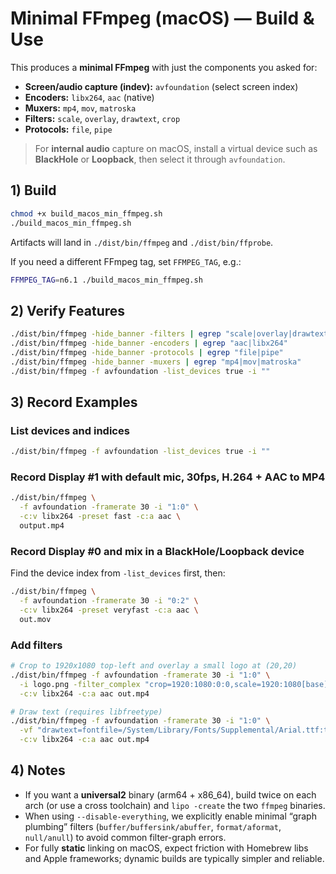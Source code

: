 # Minimal FFmpeg (macOS) — Build & Use

This produces a **minimal FFmpeg** with just the components you asked for:

- **Screen/audio capture (indev):** `avfoundation` (select screen index)
- **Encoders:** `libx264`, `aac` (native)
- **Muxers:** `mp4`, `mov`, `matroska`
- **Filters:** `scale`, `overlay`, `drawtext`, `crop`
- **Protocols:** `file`, `pipe`

> For **internal audio** capture on macOS, install a virtual device such as **BlackHole** or **Loopback**, then select it through `avfoundation`.

## 1) Build

```bash
chmod +x build_macos_min_ffmpeg.sh
./build_macos_min_ffmpeg.sh
```

Artifacts will land in `./dist/bin/ffmpeg` and `./dist/bin/ffprobe`.

If you need a different FFmpeg tag, set `FFMPEG_TAG`, e.g.:

```bash
FFMPEG_TAG=n6.1 ./build_macos_min_ffmpeg.sh
```

## 2) Verify Features

```bash
./dist/bin/ffmpeg -hide_banner -filters | egrep "scale|overlay|drawtext|crop"
./dist/bin/ffmpeg -hide_banner -encoders | egrep "aac|libx264"
./dist/bin/ffmpeg -hide_banner -protocols | egrep "file|pipe"
./dist/bin/ffmpeg -hide_banner -muxers | egrep "mp4|mov|matroska"
./dist/bin/ffmpeg -f avfoundation -list_devices true -i ""
```

## 3) Record Examples

### List devices and indices
```bash
./dist/bin/ffmpeg -f avfoundation -list_devices true -i ""
```

### Record Display #1 with default mic, 30fps, H.264 + AAC to MP4
```bash
./dist/bin/ffmpeg \
  -f avfoundation -framerate 30 -i "1:0" \
  -c:v libx264 -preset fast -c:a aac \
  output.mp4
```

### Record Display #0 and mix in a BlackHole/Loopback device
Find the device index from `-list_devices` first, then:
```bash
./dist/bin/ffmpeg \
  -f avfoundation -framerate 30 -i "0:2" \
  -c:v libx264 -preset veryfast -c:a aac \
  out.mov
```

### Add filters
```bash
# Crop to 1920x1080 top-left and overlay a small logo at (20,20)
./dist/bin/ffmpeg -f avfoundation -framerate 30 -i "1:0" \
  -i logo.png -filter_complex "crop=1920:1080:0:0,scale=1920:1080[base];[base][1:v]overlay=20:20" \
  -c:v libx264 -c:a aac out.mp4

# Draw text (requires libfreetype)
./dist/bin/ffmpeg -f avfoundation -framerate 30 -i "1:0" \
  -vf "drawtext=fontfile=/System/Library/Fonts/Supplemental/Arial.ttf:text='Demo':x=10:y=10:fontsize=24:fontcolor=white" \
  -c:v libx264 -c:a aac out.mp4
```

## 4) Notes

- If you want a **universal2** binary (arm64 + x86_64), build twice on each arch (or use a cross toolchain) and `lipo -create` the two `ffmpeg` binaries.
- When using `--disable-everything`, we explicitly enable minimal “graph plumbing” filters (`buffer/buffersink/abuffer`, `format/aformat`, `null/anull`) to avoid common filter-graph errors.
- For fully **static** linking on macOS, expect friction with Homebrew libs and Apple frameworks; dynamic builds are typically simpler and reliable.
